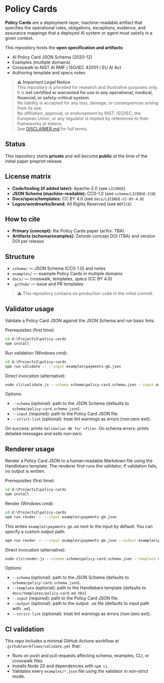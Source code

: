 # Policy Cards

**Policy Cards** are a deployment-layer, machine-readable artifact that specifies
the operational rules, obligations, exceptions, evidence, and assurance mappings
that a deployed AI system or agent must satisfy in a given context.

This repository hosts the **open specification and artifacts**:
 - AI Policy Card JSON Schema (2020-12)
 - Examples (multiple domains)
 - Crosswalk to NIST AI RMF / ISO/IEC 42001 / EU AI Act
 - Authoring template and specs notes

> ⚠️ **Important Legal Notice**  
> This repository is provided for research and illustrative purposes only.  
> It is **not certified or warranted for use in any operational, medical, financial, or safety-critical system**.  
> No liability is accepted for any loss, damage, or consequences arising from its use.  
> No affiliation, approval, or endorsement by NIST, ISO/IEC, the European Union, or any regulator is implied by references to their frameworks or tokens.  
> See [DISCLAIMER.md](./DISCLAIMER.md) for full terms.



## Status
This repository starts **private** and will become **public** at the time of the
initial paper preprint release.

## License matrix
- **Code/tooling (if added later):** Apache-2.0 (see `LICENSE`)
- **JSON Schema (machine-readable):** CC0-1.0 (see `schema/LICENSE-CC0`)
- **Docs/specs/templates:** CC BY 4.0 (see `docs/LICENSE-CC-BY-4.0`)
- **Logos/wordmarks/brand:** All Rights Reserved (see `NOTICE`)

## How to cite
- **Primary (concept):** the Policy Cards paper (arXiv: TBA)
- **Artifacts (schema/examples):** Zenodo concept DOI (TBA) and version DOI per release





## Structure
- `schema/` — JSON Schema (CC0-1.0) and notes
- `examples/` — example Policy Cards in multiple domains
- `docs/` — crosswalk, templates, specs (CC BY 4.0)
- `.github/` — issue and PR templates

> ⚠️ This repository contains no production code in the initial commit.

## Validator usage

Validate a Policy Card JSON against the JSON Schema and run basic lints.

Prerequisites (first time):

```cmd
cd d:\Projects2\policy-cards
npm install
```

Run validation (Windows cmd):

```cmd
cd d:\Projects2\policy-cards
npm run validate -- --input examples\payments-gb.json
```

Direct invocation (alternative):

```cmd
node cli\validate.js --schema schema\policy-card.schema.json --input examples\payments-gb.json
```

Options:
- `--schema` (optional): path to the JSON Schema (defaults to `schema/policy-card.schema.json`).
- `--input` (required): path to the Policy Card JSON file.
- `--strict-lint` (optional): treat lint warnings as errors (non‑zero exit).

On success: prints `Validation OK for <file>`.
On schema errors: prints detailed messages and exits non‑zero.

## Renderer usage

Render a Policy Card JSON to a human‑readable Markdown file using the Handlebars template. The renderer first runs the validator; if validation fails, no output is written.

Prerequisites (first time):

```cmd
cd d:\Projects2\policy-cards
npm install
```

Render (Windows cmd):

```cmd
cd d:\Projects2\policy-cards
npm run render -- --input examples\payments-gb.json
```

This writes `examples\payments-gb.md` next to the input by default. You can specify a custom output path:

```cmd
npm run render -- --input examples\payments-gb.json --output examples\payments-gb.md
```

Direct invocation (alternative):

```cmd
node cli\render.js --schema schema\policy-card.schema.json --template docs\templates\policy-card.md.hbs --input examples\payments-gb.json --output examples\payments-gb.md
```

Options:
- `--schema` (optional): path to the JSON Schema (defaults to `schema/policy-card.schema.json`).
- `--template` (optional): path to the Handlebars template (defaults to `docs/templates/policy-card.md.hbs`).
- `--input` (required): path to the Policy Card JSON file.
- `--output` (optional): path to the output `.md` file (defaults to input path with `.md`).
- `--strict-lint` (optional): treat lint warnings as errors (non‑zero exit).

## CI validation

This repo includes a minimal GitHub Actions workflow at `.github/workflows/validate.yml` that:
- Runs on push and pull requests affecting schema, examples, CLI, or crosswalk files.
- Installs Node 20 and dependencies with `npm ci`.
- Validates every `examples/*.json` file using the validator in non‑strict mode.

